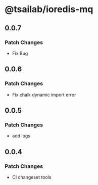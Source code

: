 # @tsailab/ioredis-mq

## 0.0.7

### Patch Changes

- Fix Bug

## 0.0.6

### Patch Changes

- Fix chalk dynamic import error

## 0.0.5

### Patch Changes

- add logs

## 0.0.4

### Patch Changes

- CI changeset tools

